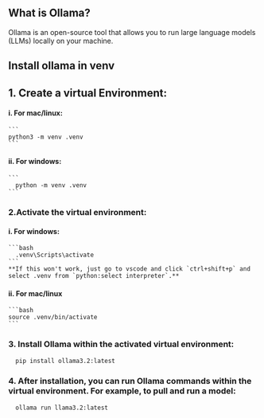 ## What is Ollama?
 
  Ollama is an open-source tool that allows you to run large language models (LLMs) locally on your machine.

## Install ollama in venv

  ## 1. Create a virtual Environment:

  #### i. For mac/linux:
    ```
    python3 -m venv .venv
    ```

  #### ii. For windows:
    ```
      python -m venv .venv
    ```

  ### 2.Activate the virtual environment:

  #### i. For windows:

    ```bash 
      .venv\Scripts\activate
    ```
    **If this won't work, just go to vscode and click `ctrl+shift+p` and select .venv from `python:select interpreter`.**

  #### ii. For mac/linux
    ```bash 
    source .venv/bin/activate
    ```

  ### 3. Install Ollama within the activated virtual environment:

  ```bash
    pip install ollama3.2:latest
  ```

  ### 4. After installation, you can run Ollama commands within the virtual environment. For example, to pull and run a model:

  ```bash
    ollama run llama3.2:latest
  ```